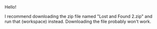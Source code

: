 Hello!

I recommend downloading the zip file named "Lost and Found 2.zip" and run that (workspace) instead. Downloading the file probably won't work.
